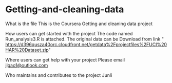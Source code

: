 # Getting-and-cleaning-data
What is the file
This is the Coursera Getting and cleaning data project

How users can get started with the project
The code named Run_analysis3.R is attached. The original data can be Download from link " https://d396qusza40orc.cloudfront.net/getdata%2Fprojectfiles%2FUCI%20HAR%20Dataset.zip"

Where users can get help with your project
Please email jlgao1@outlook.com

Who maintains and contributes to the project
Junli

